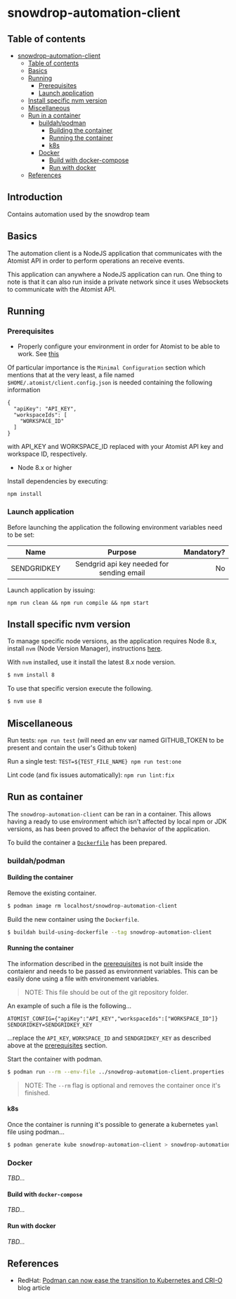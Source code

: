 # snowdrop-automation-client

## Table of contents

   * [snowdrop-automation-client](#snowdrop-automation-client)
      * [Table of contents](#table-of-contents)
      * [Basics](#basics)
      * [Running](#running)
         * [Prerequisites](#prerequisites)
         * [Launch application](#launch-application)
      * [Install specific nvm version](#install-specific-nvm-version)
      * [Miscellaneous](#miscellaneous)
      * [Run in a container](#run-in-a-container)
         * [buildah/podman](#buildahpodman)
            * [Building the container](#building-the-container)
            * [Running the container](#running-the-container)
            * [k8s](#k8s)
         * [Docker](#docker)
            * [Build with docker-compose](#build-with-docker-compose)
            * [Run with docker](#run-with-docker)
      * [References](#references)

## Introduction

Contains automation used by the snowdrop team

## Basics

The automation client is a NodeJS application that communicates with the Atomist API in order to
perform operations an receive events.

This application can anywhere a NodeJS application can run. One thing to note is that it can also
run inside a private network since it uses Websockets to communicate with the Atomist API.

## Running

### Prerequisites

* Properly configure your environment in order for Atomist to be able to work. See [this](https://docs.atomist.com/developer/prerequisites/)

Of particular importance is the `Minimal Configuration` section which mentions that at the very least, a file named `$HOME/.atomist/client.config.json`
is needed containing the following information

```
{
  "apiKey": "API_KEY",
  "workspaceIds": [
    "WORKSPACE_ID"
  ]
}
```

with API_KEY and WORKSPACE_ID replaced with your Atomist API key and workspace ID, respectively. 

* Node 8.x or higher

Install dependencies by executing:

`npm install`

### Launch application

Before launching the application the following environment variables need to be set:

| Name        | Purpose           | Mandatory? |
| ------------- |:-------------:| -----: |
| SENDGRIDKEY      | Sendgrid api key needed for sending email | No |

Launch application by issuing:

`npm run clean && npm run compile && npm start`

## Install specific nvm version

To manage specific node versions, as the application requires Node 8.x, install `nvm` (Node Version Manager), instructions [here](https://github.com/nvm-sh/nvm).

With `nvm` installed, use it install the latest 8.x node version.

```bash
$ nvm install 8
```

To use that specific version execute the following.

```bash
$ nvm use 8
```

## Miscellaneous

Run tests: `npm run test` (will need an env var named GITHUB_TOKEN to be present and contain the user's Github token)

Run a single test: `TEST=${TEST_FILE_NAME} npm run test:one`

Lint code (and fix issues automatically): `npm run lint:fix`

## Run as container

The `snowdrop-automation-client` can be ran in a container. This allows having a ready to use environment which isn't affected by local npm or JDK versions, as has been proved to affect the behavior of the application.

To build the container a [`Dockerfile`](Dockerfile) has been prepared.

### buildah/podman

#### Building the container

Remove the existing container.

```bash
$ podman image rm localhost/snowdrop-automation-client
```

Build the new container using the `Dockerfile`.

```bash
$ buildah build-using-dockerfile --tag snowdrop-automation-client
```

#### Running the container

The information described in the [prerequisites](#prerequisites) is not built inside the contaienr and needs to be passed as environment variables. This can be easily done using a file with environement variables.

> NOTE: This file should be out of the git repository folder.

An example of such a file is the following...

```environement
ATOMIST_CONFIG={"apiKey":"API_KEY","workspaceIds":["WORKSPACE_ID"]}
SENDGRIDKEY=SENDGRIDKEY_KEY
```

...replace the `API_KEY`, `WORKSPACE_ID` and `SENDGRIDKEY_KEY` as described above at the [prerequisites](#prerequisites) section.

Start the container with podman.

```bash
$ podman run --rm --env-file ../snowdrop-automation-client.properties --name snowdrop-automation-client localhost/snowdrop-automation-client
```

> NOTE: The `--rm` flag is optional and removes the container once it's finished.

#### k8s

Once the container is running it's possible to generate a kubernetes `yaml` file using podman...

```bash
$ podman generate kube snowdrop-automation-client > snowdrop-automation-client.yml
```

### Docker

*TBD...*

#### Build with `docker-compose`

*TBD...*

#### Run with docker

*TBD...*

## References

* RedHat: [Podman can now ease the transition to Kubernetes and CRI-O](https://developers.redhat.com/blog/2019/01/29/podman-kubernetes-yaml/) blog article
